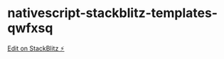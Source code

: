 # nativescript-stackblitz-templates-qwfxsq

[Edit on StackBlitz ⚡️](https://stackblitz.com/edit/nativescript-stackblitz-templates-qwfxsq)